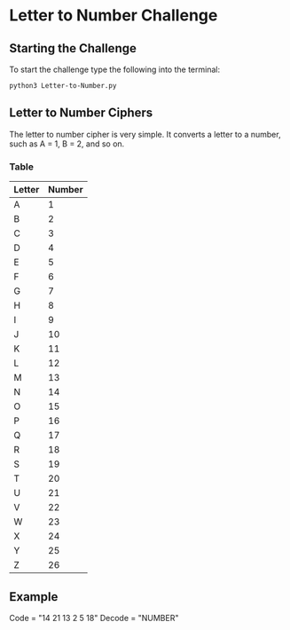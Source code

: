 # Letter to Number Challenge

## Starting the Challenge

To start the challenge type the following into the terminal:

```language-shell
python3 Letter-to-Number.py
```

## Letter to Number Ciphers
The letter to number cipher is very simple. It converts a letter to a number, such as A = 1, B = 2, and so on.

### Table
|  Letter   | Number  |
|  ----  | ----  |
| A  | 1 |
| B  | 2 |
| C  | 3 |
| D  | 4 |
| E  | 5 |
| F  | 6 |
| G  | 7 |
| H  | 8 |
| I  | 9 |
| J  | 10 |
| K  | 11 |
| L  | 12 |
| M  | 13 |
| N  | 14 |
| O  | 15 |
| P  | 16 |
| Q  | 17 |
| R  | 18 |
| S  | 19 |
| T  | 20 |
| U  | 21 |
| V  | 22 |
| W  | 23 |
| X  | 24 |
| Y  | 25 |
| Z  | 26 |

## Example
Code = "14 21 13 2 5 18"
Decode = "NUMBER"
